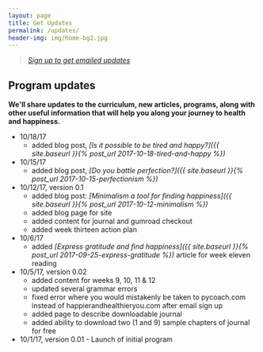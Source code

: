 ```yaml
---
layout: page
title: Get Updates
permalink: /updates/
header-img: img/home-bg2.jpg
---
```


> *[Sign up to get emailed updates](http://eepurl.com/c5qLKv)*

## Program updates

**We'll share updates to the curriculum, new articles, programs, along with other useful information that will help you along your journey to health and happiness.**

* 10/18/17
    * added blog post, *[Is it possible to be tired and happy?]({{ site.baseurl }}{% post_url 2017-10-18-tired-and-happy %})*
* 10/15/17
    * added blog post, *[Do you battle perfection?]({{ site.baseurl }}{% post_url 2017-10-15-perfectionism %})*
* 10/12/17, version 0.1
    * added blog post: *[Minimalism a tool for finding happiness]({{ site.baseurl }}{% post_url 2017-10-12-minimalism %})*
    * added blog page for site
    * added content for journal and gumroad checkout
    * added week thirteen action plan
* 10/6/17
    * added *[Express gratitude and find happiness]({{ site.baseurl }}{% post_url 2017-09-25-express-gratitude %})* article for week eleven reading
* 10/5/17, version 0.02
    * added content for weeks 9, 10, 11 & 12
    * updated several grammar errors
    * fixed error where you would mistakenly be taken to pycoach.com instead of happierandhealthieryou.com after email sign up
    * added page to describe downloadable journal
    * added ability to download two (1 and 9) sample chapters of journal for free
* 10/1/17, version 0.01 - Launch of initial program
